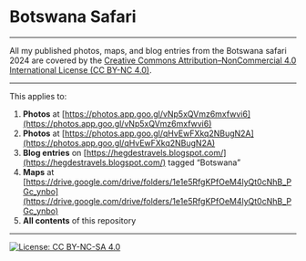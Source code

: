 # Botswana Safari

---

All my published photos, maps, and blog entries from the Botswana safari 2024 are covered by the 
[Creative Commons Attribution–NonCommercial 4.0 International License (CC BY-NC 4.0)](https://creativecommons.org/licenses/by-nc/4.0/).

---

This applies to:

1. **Photos** at [https://photos.app.goo.gl/vNp5xQVmz6mxfwvi6](https://photos.app.goo.gl/vNp5xQVmz6mxfwvi6)  
2. **Photos** at [https://photos.app.goo.gl/qHvEwFXkq2NBugN2A](https://photos.app.goo.gl/qHvEwFXkq2NBugN2A)  
3. **Blog entries** on [https://hegdestravels.blogspot.com/](https://hegdestravels.blogspot.com/) tagged “Botswana”  
4. **Maps** at [https://drive.google.com/drive/folders/1e1e5RfgKPfOeM4lyQt0cNhB_PGc_ynbo](https://drive.google.com/drive/folders/1e1e5RfgKPfOeM4lyQt0cNhB_PGc_ynbo)  
5. **All contents** of this repository

---

[![License: CC BY-NC-SA 4.0](https://img.shields.io/badge/License-CC%20BY--NC--SA%204.0-lightgrey.svg)](https://creativecommons.org/licenses/by-nc-sa/4.0/)
